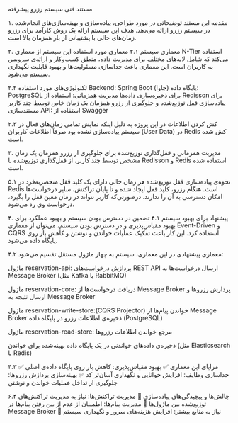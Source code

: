 مستند فنی سیستم رزرو پیشرفته

۱. مقدمه
این مستند توضیحاتی در مورد طراحی، پیاده‌سازی و بهینه‌سازی‌های انجام‌شده در سیستم رزرو ارائه می‌دهد. هدف این سیستم ارائه یک روش کارآمد برای رزرو زمان‌های خالی با پشتیبانی از بار همزمان بالا است.

۲. معماری سیستم
۲.۱ معماری مورد استفاده
این سیستم از معماری N-Tier استفاده می‌کند که شامل لایه‌های مختلف برای مدیریت داده، منطق کسب‌وکار و ارائه‌ی سرویس به کاربران است. این معماری باعث جداسازی مسئولیت‌ها و بهبود قابلیت نگهداری سیستم می‌شود.

۲.۲ تکنولوژی‌های مورد استفاده Backend: Spring Boot (جاوا)
پایگاه داده: PostgreSQL برای ذخیره‌سازی داده‌ها
مدیریت همزمانی: استفاده از Redisson برای پیاده‌سازی قفل توزیع‌شده و جلوگیری از رزرو همزمان یک زمان خاص توسط چند کاربر
مستندسازی API: استفاده از Swagger

۲.۳ کش کردن اطلاعات
در این پروژه به دلیل اینکه نمایش تمامی زمان‌های فعال در سیستم پیاده‌سازی نشده بود صرفاً اطلاعات کاربران (User Data) در Redis کش شده است.


۳. مدیریت همزمانی و قفل‌گذاری توزیع‌شده
برای جلوگیری از رزرو همزمان یک زمان مشخص توسط چند کاربر، از قفل‌گذاری توزیع‌شده با Redisson و Redis استفاده شده است.

۵.۱ نحوه‌ی پیاده‌سازی قفل توزیع‌شده
هر زمان خالی دارای یک کلید قفل منحصربه‌فرد در Redis است.
هنگام رزرو، کلید قفل ایجاد شده و تا پایان تراکنش، سایر درخواست‌ها امکان دسترسی به آن را ندارند.
درصورتی‌که کاربر نتواند در زمان معین قفل را بگیرد، درخواست وی رد می‌شود.

۴. پیشنهاد برای بهبود سیستم
۴.۱ تضمین در دسترس بودن سیستم و بهبود عملکرد
برای بهبود مقیاس‌پذیری و در دسترس بودن سیستم، می‌توان از معماری Event-Driven و CQRS استفاده کرد. این کار باعث تفکیک عملیات خواندن و نوشتن و کاهش بار روی پایگاه داده می‌شود.

۴.۲ معماری پیشنهادی
در این معماری، سیستم به چهار ماژول مستقل تقسیم می‌شود:

ماژول reservation-api:
پردازش درخواست‌های REST API
ارسال درخواست‌ها به Message Broker (مثل Kafka یا RabbitMQ)

ماژول reservation-core:
دریافت درخواست‌ها از Message Broker
پردازش رزروها و ارسال نتیجه به Message Broker

ماژول reservation-write-store:(CQRS Projector)
خواندن پیام‌ها از Message Broker
ذخیره‌ی اطلاعات رزرو در پایگاه داده (PostgreSQL)

ماژول reservation-read-store:
مرجع خواندن اطلاعات رزروها

ذخیره‌ی داده‌های خواندنی در یک پایگاه داده بهینه‌شده برای خواندن (مثل Elasticsearch یا Redis)

۴.۳ مزایای این معماری
✅ بهبود مقیاس‌پذیری: کاهش بار روی پایگاه داده‌ی اصلی
✅ جداسازی وظایف: افزایش خوانایی و نگهداری آسان‌تر کد
✅ بهینه‌سازی پردازش رزروها: جلوگیری از تداخل عملیات خواندن و نوشتن

۶.۴ چالش‌ها و پیچیدگی‌های پیاده‌سازی
🚧 مدیریت تراکنش‌ها: نیاز به مدیریت تراکنش‌های توزیع‌شده بین ماژول‌ها
🚧 مدیریت پیام‌ها: اطمینان از عدم از بین رفتن پیام‌ها در Message Broker
🚧 نیاز به منابع بیشتر: افزایش هزینه‌های سرور و نگهداری سیستم









